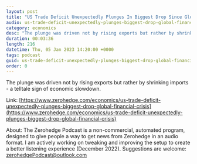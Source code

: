 ```yaml
---
layout: post
title: "US Trade Deficit Unexpectedly Plunges In Biggest Drop Since Global Financial Crisis"
audio: us-trade-deficit-unexpectedly-plunges-biggest-drop-global-financial-crisis-0
category: economics
desc: "The plunge was driven not by rising exports but rather by shrinking imports - a telltale sign of economic slowdown."
duration: 00:03:36
length: 216
datetime: Thu, 05 Jan 2023 14:20:00 +0000
tags: podcast
guid: us-trade-deficit-unexpectedly-plunges-biggest-drop-global-financial-crisis-0
order: 0
---
```

The plunge was driven not by rising exports but rather by shrinking imports - a telltale sign of economic slowdown.

Link: [https://www.zerohedge.com/economics/us-trade-deficit-unexpectedly-plunges-biggest-drop-global-financial-crisis](https://www.zerohedge.com/economics/us-trade-deficit-unexpectedly-plunges-biggest-drop-global-financial-crisis)

About: The Zerohedge Podcast is a non-commercial, automated program, designed to give people a way to get news from Zerohedge in an audio format.  I am actively working on tweaking and improving the setup to create a better listening experience (December 2022).  Suggestions are welcome: [zerohedgePodcast@outlook.com](mailto:zerohedgePodcast@outlook.com)